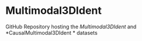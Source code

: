 # Multimodal3DIdent
GitHub Repository hosting the *Multimodal3DIdent* and *CausalMultimodal3DIdent * datasets
